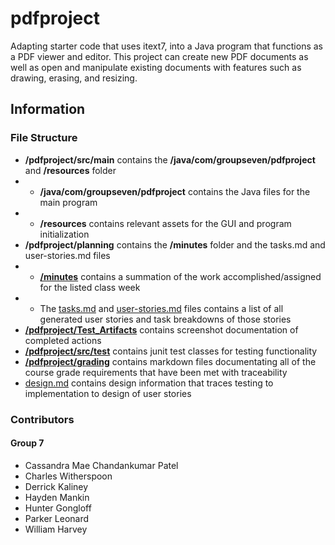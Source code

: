 # pdfproject
 Adapting starter code that uses itext7, into a Java program that functions as a PDF viewer and editor.
This project can create new PDF documents as well as open and manipulate existing documents with features such as drawing, erasing, and resizing.

## Information
### File Structure
- **/pdfproject/src/main** contains the **/java/com/groupseven/pdfproject** and **/resources** folder
- - **/java/com/groupseven/pdfproject** contains the Java files for the main program
- - **/resources** contains relevant assets for the GUI and program initialization
- **/pdfproject/planning** contains the **/minutes** folder and the tasks.md and user-stories.md files
- - **[/minutes](https://github.com/DryCreations/pdfproject/tree/main/planning/minutes)** contains a summation of the work accomplished/assigned for the listed class week
- - The [tasks.md](https://github.com/DryCreations/pdfproject/blob/main/planning/tasks.md) and [user-stories.md](https://github.com/DryCreations/pdfproject/blob/main/planning/user-stories.md) files contains a list of all generated user stories and task breakdowns of those stories
- **[/pdfproject/Test_Artifacts](https://github.com/DryCreations/pdfproject/tree/main/Test_Artifacts)** contains screenshot documentation of completed actions
- **[/pdfproject/src/test](https://github.com/DryCreations/pdfproject/tree/main/src/test/java/com/groupseven/pdfproject)** contains junit test classes for testing functionality
- **[/pdfproject/grading](https://github.com/DryCreations/pdfproject/tree/main/grading)**  contains markdown files documentating all of the course grade requirements that have been met with traceability
- [design.md](https://github.com/DryCreations/pdfproject/blob/main/grading/design.md) contains design information that traces testing to implementation to design of user stories


### Contributors
#### Group 7
- Cassandra Mae Chandankumar Patel
- Charles Witherspoon
- Derrick Kaliney
- Hayden Mankin
- Hunter Gongloff
- Parker Leonard
- William Harvey
